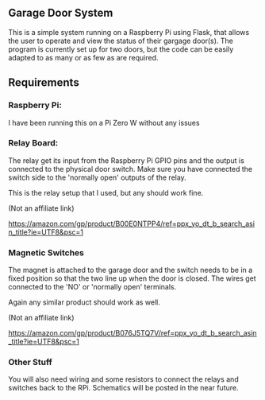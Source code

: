 ## Garage Door System
This is a simple system running on a Raspberry Pi using Flask, that allows the
user to operate and view the status of their gargage door(s). The program is
currently set up for two doors, but the code can be easily adapted to as many or
as few as are required. 

## Requirements
### Raspberry Pi:
I have been running this on a Pi Zero W without any issues


### Relay Board:
The relay get its input from the Raspberry Pi GPIO pins and the output is
connected to the physical door switch. Make sure you have connected the switch
side to the 'normally open' outputs of the relay.

This is the relay setup that I used, but any should work fine.

(Not an affiliate link)

https://amazon.com/gp/product/B00E0NTPP4/ref=ppx_yo_dt_b_search_asin_title?ie=UTF8&psc=1


### Magnetic Switches
The magnet is attached to the garage door and the switch needs to be in a fixed
position so that the two line up when the door is closed. The wires get
connected to the 'NO' or 'normally open' terminals.

Again any similar product should work as well.

(Not an affiliate link)

https://amazon.com/gp/product/B076J5TQ7V/ref=ppx_yo_dt_b_search_asin_title?ie=UTF8&psc=1


### Other Stuff
You will also need wiring and some resistors to connect the relays and switches
back to the RPi.
Schematics will be posted in the near future.